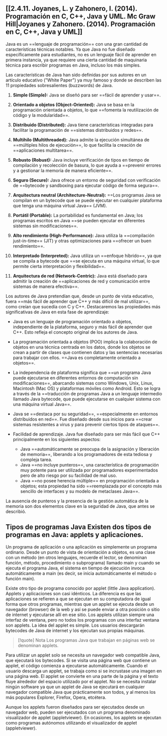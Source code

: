 ## [[2.4.11. Joyanes, L. y Zahonero, I. (2014). Programación en C, C++, Java y UML. Mc Graw Hill|Joyanes y Zahonero. (2014). Programación en C, C++, Java y UML]]
Java es un ==lenguaje de programación== con una gran cantidad de características técnicas notables. Ya que Java no fue diseñado específicamente para estudiantes, no es un lenguaje fácil de aprender en primera instancia, ya que requiere una cierta cantidad de maquinaria técnica para escribir programas en Java, incluso los más simples.

Las características de Java han sido definidas por sus autores en un artículo educativo ("White Paper") ya muy famoso y donde se describen las 11 propiedades sobresalientes (buzzwords) de Java.

1. **Simple (Simple):** Java se diseñó para ser ==fácil de aprender y usar==.

2. **Orientado a objetos (Object-Oriented):** Java se basa en la programación orientada a objetos, lo que ==fomenta la reutilización de código y la modularidad==.

3. **Distribuido (Distributed):** Java tiene características integradas para facilitar la programación de ==sistemas distribuidos y redes==.

4. **Multihilo (Multithreaded):** Java admite la ejecución simultánea de ==múltiples hilos de ejecución==, lo que facilita la creación de ==aplicaciones multitarea==.

5. **Robusto (Robust):** Java incluye verificación de tipos en tiempo de compilación y recolección de basura, lo que ayuda a ==prevenir errores y a gestionar la memoria de manera eficiente==.

6. **Seguro (Secure):** Java ofrece un entorno de seguridad con verificación de ==bytecode y sandboxing para ejecutar código de forma segura==.

7. **Arquitectura neutral (Architecture-Neutral):** ==Los programas Java se compilan en un bytecode que se puede ejecutar en cualquier plataforma que tenga una máquina virtual Java== (JVM).

8. **Portátil (Portable):** La portabilidad es fundamental en Java; los programas escritos en Java ==se pueden ejecutar en diferentes sistemas sin modificaciones==.

9. **Alto rendimiento (High-Performance):** Java utiliza la ==compilación just-in-time== (JIT) y otras optimizaciones para ==ofrecer un buen rendimiento==.

10. **Interpretado (Interpreted):** Java utiliza un ==enfoque híbrido==, ya que se compila a bytecode que ==se ejecuta en una máquina virtual, lo que permite cierta interpretación y flexibilidad==.

11. **Arquitectura de red (Network-Centric):** Java está diseñado para admitir la creación de ==aplicaciones de red y comunicación entre sistemas de manera efectiva==.

Los autores de Java pretendían que, desde un punto de vista educativo, fuera ==más fácil de aprender que C++ y más difícil de mal utilizar==, como creían que sucedía con C y C++. Destacaremos las propiedades más significativas de Java en esta fase de aprendizaje:

- Java es un lenguaje de programación orientado a objetos, independiente de la plataforma, seguro y más fácil de aprender que C++. Esto refleja el concepto original de los autores de Java.

- La programación orientada a objetos (POO) implica la colaboración de objetos en una técnica centrada en los datos, donde los objetos se crean a partir de clases que contienen datos y las sentencias necesarias para trabajar con ellos. ==Java es completamente orientado a objetos==.

- La independencia de plataforma significa que ==un programa Java puede ejecutarse en diferentes entornos de computación sin modificaciones==, abarcando sistemas como Windows, Unix, Linux, Macintosh (Mac OS) y plataformas móviles como Android. Esto se logra a través de la ==traducción de programas Java a un lenguaje intermedio llamado Java bytecode, que puede ejecutarse en cualquier sistema con una máquina virtual Java==.

- Java se ==destaca por su seguridad==, ==especialmente en entornos distribuidos en red==. Fue diseñado desde sus inicios para ==crear sistemas resistentes a virus y para prevenir ciertos tipos de ataques==.

 - Facilidad de aprendizaje. Java fue diseñado para ser más fácil que C++ principalmente en los siguientes aspectos:
	- Java ==automáticamente se preocupa de la asignación y liberación de memoria==, liberando a los programadores de esta tediosa y compleja tarea.
	- Java ==no incluye punteros==, una característica de programación muy potente para ser utilizada por programadores experimentados pero de alto riesgo por su facilidad de mal uso.
	- Java ==no posee herencia múltiple== en programación orientada a objetos; esta propiedad ha sido ==reemplazada por el concepto más sencillo de interfaces y su modelo de metaclases Java==.

La ausencia de punteros y la presencia de la gestión automática de la memoria son dos elementos clave en la seguridad de Java, que antes se describió.
## Tipos de programas Java Existen dos tipos de programas en Java: applets y aplicaciones. 
Un programa de aplicación o una aplicación es simplemente un programa ordinario. Desde un punto de vista de orientación a objetos, es una clase con un método (en otros lenguajes, recuerde el lector, se denominan función, método, procedimiento o subprograma) llamado main y cuando se ejecuta el programa Java, el sistema en tiempo de ejecución invoca automáticamente a main (es decir, se inicia automáticamente el método o función main). 

Existe otro tipo de programa conocido por applet (little Java application). Applets y aplicaciones son casi idénticos. La diferencia es que las aplicaciones se refieren a que se ejecutan en su computadora de igual forma que otros programas, mientras que un applet se ejecuta desde un navegador (browser) de la web y así se puede enviar a otra posición o sitio de internet y ejecutarse allí en ese sitio. Los applets utilizan siempre una interfaz de ventana, pero no todos los programas con una interfaz ventana son applets. La idea del applet es simple. Los usuarios descargarán bytecodes de Java de internet y los ejecutan sus propias máquinas. 

> [!quote] Nota
> Los programas Java que trabajan en páginas web se denominan applets. 

Para utilizar un applet solo se necesita un navegador web compatible Java, que ejecutará los bytecodes. Si se visita una página web que contiene un applet, el código comienza a ejecutarse automáticamente. Cuando el usuario descarga un applet, se trabaja como si se incrustase una imagen en una página web. El applet se convierte en una parte de la página y el texto fluye alrededor del espacio utilizado por el applet. No se necesita instalar ningún software ya que un applet de Java se ejecutará en cualquier navegador compatible Java que prácticamente son todos, y al menos los más populares Explorer, Firefox, Opera, etcétera. 

Aunque los applets fueron diseñados para ser ejecutados desde un navegador web, pueden ser ejecutados con un programa denominado visualizador de applet (appletviewer). En ocasiones, los applets se ejecutan como programas autónomos utilizando el visualizador de applet (appletviewer).